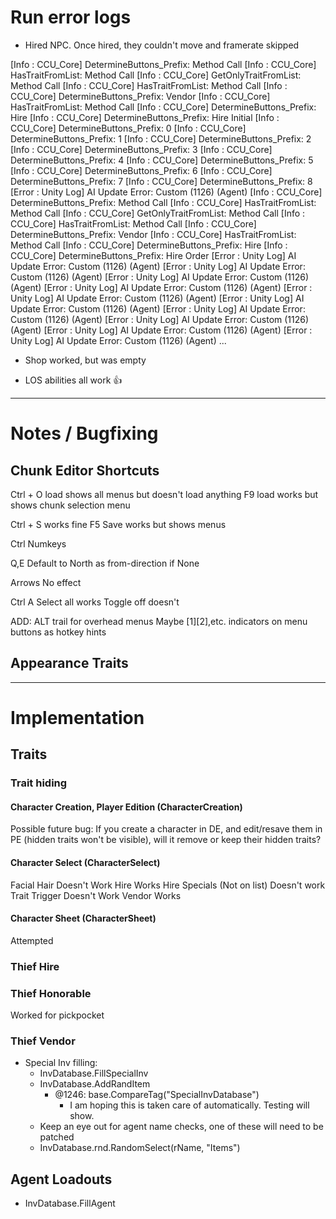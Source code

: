 ﻿# Run error logs

- Hired NPC. Once hired, they couldn't move and framerate skipped

[Info   :  CCU_Core] DetermineButtons_Prefix: Method Call
[Info   :  CCU_Core] HasTraitFromList: Method Call
[Info   :  CCU_Core] GetOnlyTraitFromList: Method Call
[Info   :  CCU_Core] HasTraitFromList: Method Call
[Info   :  CCU_Core] DetermineButtons_Prefix: Vendor
[Info   :  CCU_Core] HasTraitFromList: Method Call
[Info   :  CCU_Core] DetermineButtons_Prefix: Hire
[Info   :  CCU_Core] DetermineButtons_Prefix: Hire Initial
[Info   :  CCU_Core] DetermineButtons_Prefix: 0
[Info   :  CCU_Core] DetermineButtons_Prefix: 1
[Info   :  CCU_Core] DetermineButtons_Prefix: 2
[Info   :  CCU_Core] DetermineButtons_Prefix: 3
[Info   :  CCU_Core] DetermineButtons_Prefix: 4
[Info   :  CCU_Core] DetermineButtons_Prefix: 5
[Info   :  CCU_Core] DetermineButtons_Prefix: 6
[Info   :  CCU_Core] DetermineButtons_Prefix: 7
[Info   :  CCU_Core] DetermineButtons_Prefix: 8
[Error  : Unity Log] AI Update Error: Custom (1126) (Agent)
[Info   :  CCU_Core] DetermineButtons_Prefix: Method Call
[Info   :  CCU_Core] HasTraitFromList: Method Call
[Info   :  CCU_Core] GetOnlyTraitFromList: Method Call
[Info   :  CCU_Core] HasTraitFromList: Method Call
[Info   :  CCU_Core] DetermineButtons_Prefix: Vendor
[Info   :  CCU_Core] HasTraitFromList: Method Call
[Info   :  CCU_Core] DetermineButtons_Prefix: Hire
[Info   :  CCU_Core] DetermineButtons_Prefix: Hire Order
[Error  : Unity Log] AI Update Error: Custom (1126) (Agent)
[Error  : Unity Log] AI Update Error: Custom (1126) (Agent)
[Error  : Unity Log] AI Update Error: Custom (1126) (Agent)
[Error  : Unity Log] AI Update Error: Custom (1126) (Agent)
[Error  : Unity Log] AI Update Error: Custom (1126) (Agent)
[Error  : Unity Log] AI Update Error: Custom (1126) (Agent)
[Error  : Unity Log] AI Update Error: Custom (1126) (Agent)
[Error  : Unity Log] AI Update Error: Custom (1126) (Agent)
[Error  : Unity Log] AI Update Error: Custom (1126) (Agent)
[Error  : Unity Log] AI Update Error: Custom (1126) (Agent) ...

- Shop worked, but was empty

- LOS abilities all work 👍

---
# Notes / Bugfixing

## Chunk Editor Shortcuts

Ctrl + O load shows all menus but doesn't load anything
F9 load works but shows chunk selection menu

Ctrl + S works fine
F5 Save works but shows menus

Ctrl Numkeys

Q,E 
	Default to North as from-direction if None

Arrows 
	No effect

Ctrl A
	Select all works
	Toggle off doesn't

ADD:
	ALT trail for overhead menus
	Maybe [1][2],etc. indicators on menu buttons as hotkey hints

## Appearance Traits


---
# Implementation

## Traits

### Trait hiding

#### Character Creation, Player Edition (CharacterCreation)

Possible future bug: If you create a character in DE, and edit/resave them in PE (hidden traits won't be visible), will it remove or keep their hidden traits?

#### Character Select (CharacterSelect)

Facial Hair
	Doesn't Work
Hire
	Works
Hire Specials (Not on list)
	Doesn't work
Trait Trigger
	Doesn't Work
Vendor
	Works

#### Character Sheet (CharacterSheet)

Attempted

### Thief Hire

### Thief Honorable
Worked for pickpocket

### Thief Vendor
- Special Inv filling: 
  - InvDatabase.FillSpecialInv
  - InvDatabase.AddRandItem
    - @1246: base.CompareTag("SpecialInvDatabase")
      - I am hoping this is taken care of automatically. Testing will show.
  - Keep an eye out for agent name checks, one of these will need to be patched
  - InvDatabase.rnd.RandomSelect(rName, "Items")

## Agent Loadouts
  - InvDatabase.FillAgent